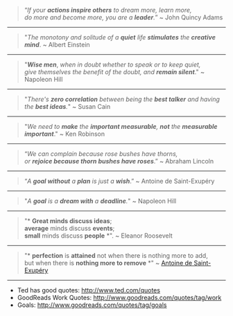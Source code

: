 > “*If your **actions inspire others** to dream more, learn more,  
> do more and become more, you are a **leader**.*” ~ John Quincy Adams

---
> "*The monotony and solitude of a **quiet** life
> **stimulates** the **creative mind***. ~ Albert Einstein

---
> "***Wise men***, *when in doubt whether to speak or to keep quiet,  
> give themselves the benefit of the doubt, and **remain silent***."
~ Napoleon Hill  

---
> "*There's **zero correlation** between being
> the **best talker** and having the **best ideas**.*" ~ Susan Cain

---
> "*We need to **make** the **important measurable**,
> **not** the **measurable important***." ~ Ken Robinson

---
> “*We can complain because rose bushes have thorns,  
> or **rejoice because thorn bushes have roses***.” ~ Abraham Lincoln

---
> “*A **goal without** a **plan** is just a **wish***.” ~ Antoine de Saint-Exupéry

---
> "*A **goal** is a **dream with** a **deadline**.*" ~ Napoleon Hill

---
> "* **Great minds discuss ideas**;  
> **average** minds discuss **events**;  
> **small** minds discuss **people** *".
> ~ Eleanor Roosevelt

---

> "* **perfection** is **attained** not when there is nothing more to add,  
> but when there is **nothing more to remove** *" ~
[Antoine de Saint-Exupéry](http://en.wikiquote.org/wiki/Antoine_de_Saint_Exup%C3%A9ry)

- - -

- Ted has good quotes: http://www.ted.com/quotes
- GoodReads Work Quotes: http://www.goodreads.com/quotes/tag/work
- Goals: http://www.goodreads.com/quotes/tag/goals
